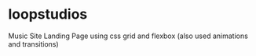# loopstudios
Music Site Landing Page using css grid and flexbox (also used animations and transitions)
